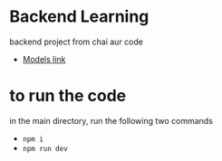 # Backend Learning

backend project from chai aur code

- [Models link](https://app.eraser.io/workspace/YtPqZ1VogxGy1jzIDkzj?origin=share)



# to run the code
in the main directory, run the following two commands
 - ```npm i```
 - ```npm run dev```
